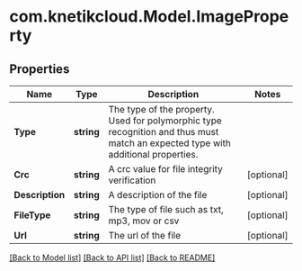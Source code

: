 # com.knetikcloud.Model.ImageProperty
## Properties

Name | Type | Description | Notes
------------ | ------------- | ------------- | -------------
**Type** | **string** | The type of the property. Used for polymorphic type recognition and thus must match an expected type with additional properties. | 
**Crc** | **string** | A crc value for file integrity verification | [optional] 
**Description** | **string** | A description of the file | [optional] 
**FileType** | **string** | The type of file such as txt, mp3, mov or csv | [optional] 
**Url** | **string** | The url of the file | [optional] 

[[Back to Model list]](../README.md#documentation-for-models) [[Back to API list]](../README.md#documentation-for-api-endpoints) [[Back to README]](../README.md)

